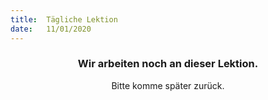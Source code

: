 ```yaml
---
title:  Tägliche Lektion
date:   11/01/2020
---
```


### <center>Wir arbeiten noch an dieser Lektion.</center>
<center>Bitte komme später zurück.</center>
